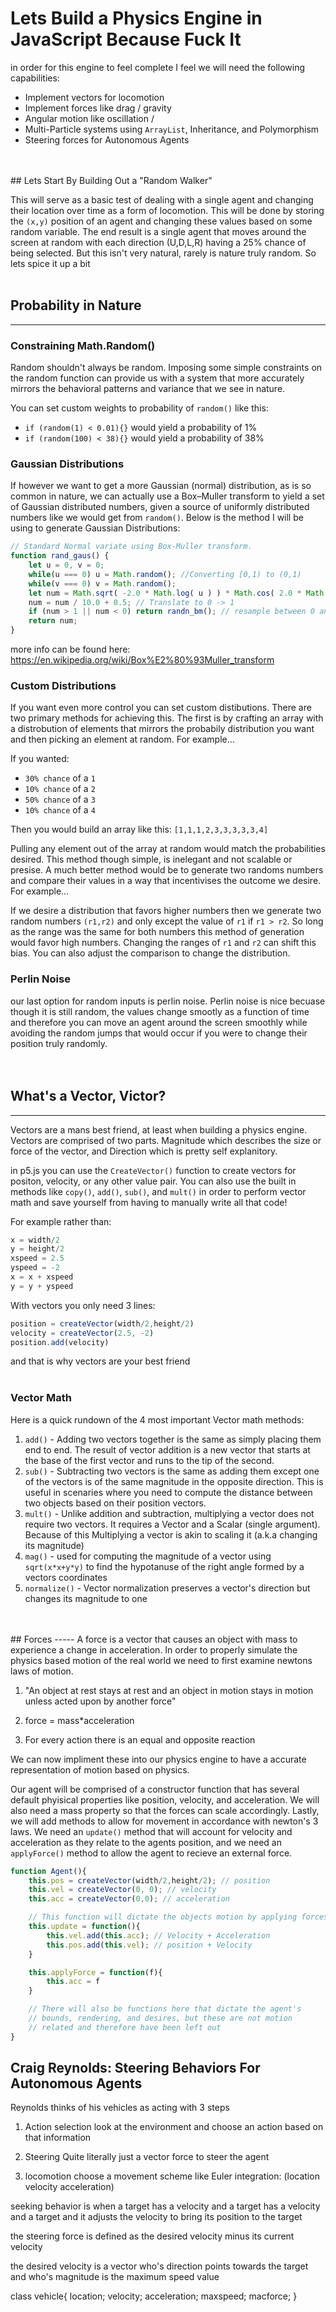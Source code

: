 # Lets Build a Physics Engine in JavaScript Because Fuck It

in order for this engine to feel complete I feel we will need the following capabilities:
- Implement vectors for locomotion
- Implement forces like drag / gravity
- Angular motion like oscillation / 
- Multi-Particle systems using `ArrayList`, Inheritance, and Polymorphism 
- Steering forces for Autonomous Agents
<br />
<br />
## Lets Start By Building Out a "Random Walker"

This will serve as a basic test of dealing with a single agent and changing their location over time as a form of locomotion. This will be done by storing the `(x,y)` position of an agent and changing these values based on some random variable. The end result is a single agent that moves around the screen at random with each direction (U,D,L,R) having a 25% chance of being selected. But this isn't very natural, rarely is nature truly random. So lets spice it up a bit
<br />
<br />
## Probability in Nature
----------------------

### Constraining Math.Random()
Random shouldn't always be random. Imposing some simple constraints on the random function can provide us with a system that more accurately mirrors the behavioral patterns and variance that we see in nature.

You can set custom weights to probability of `random()` like this:
- `if (random(1) < 0.01){}` would yield a probability of 1%
- `if (random(100) < 38){}` would yield a probability of 38%

### Gaussian Distributions
If however we want to get a more Gaussian (normal) distribution, as is so common in nature, we can actually use a Box–Muller transform to yield a set of Gaussian distributed numbers, given a source of uniformly distributed numbers like we would get from `random()`. Below is the method I will be using to generate Gaussian Distributions:

```js
// Standard Normal variate using Box-Muller transform.
function rand_gaus() {
    let u = 0, v = 0;
    while(u === 0) u = Math.random(); //Converting [0,1) to (0,1)
    while(v === 0) v = Math.random();
    let num = Math.sqrt( -2.0 * Math.log( u ) ) * Math.cos( 2.0 * Math.PI * v );
    num = num / 10.0 + 0.5; // Translate to 0 -> 1
    if (num > 1 || num < 0) return randn_bm(); // resample between 0 and 1
    return num;
}
```

more info can be found here: https://en.wikipedia.org/wiki/Box%E2%80%93Muller_transform

### Custom Distributions

If you want even more control you can set custom distibutions. There are two primary methods for achieving this. The first is by crafting an array with a distrobution of elements that mirrors the probabily distribution you want and then picking an element at random. For example...

If you wanted:
- `30% chance` of a `1`
- `10% chance` of a `2`
- `50% chance` of a `3`
- `10% chance` of a `4`

Then you would build an array like this: `[1,1,1,2,3,3,3,3,3,4]`

Pulling any element out of the array at random would match the probabilities desired. This method though simple, is inelegant and not scalable or presise. A much better method would be to generate two randoms numbers and compare their values in a way that incentivises the outcome we desire. For example...

If we desire a distribution that favors higher numbers then we generate two random numbers `(r1,r2)` and only except the value of `r1` if `r1 > r2`. So long as the range was the same for both numbers this method of generation would favor high numbers. Changing the ranges of `r1` and `r2` can shift this bias. You can also adjust the comparison to change the distribution.

### Perlin Noise

our last option for random inputs is perlin noise. Perlin noise is nice becuase though it is still random, the values change smootly as a function of time and therefore you can move an agent around the screen smoothly while avoiding the random jumps that would occur if you were to change their position truly randomly.
<br />
<br />
<br />
## What's a Vector, Victor?
-------
Vectors are a mans best friend, at least when building a physics engine. Vectors are comprised of two parts. Magnitude which describes the size or force of the vector, and Direction which is pretty self explanitory. 

in p5.js you can use the `CreateVector()` function to create vectors for positon, velocity, or any other value pair. You can also use the built in methods like `copy()`, `add()`, `sub()`, and `mult()` in order to perform vector math and save yourself from having to manually write all that code!

For example rather than:
```js
x = width/2
y = height/2
xspeed = 2.5
yspeed = -2
x = x + xspeed
y = y + yspeed
```
With vectors you only need 3 lines:

```js
position = createVector(width/2,height/2)
velocity = createVector(2.5, -2)
position.add(velocity)
```
and that is why vectors are your best friend
</br>
</br>
### Vector Math

Here is a quick rundown of the 4 most important Vector math methods:
1. `add()` - Adding two vectors together is the same as simply placing them end to end. The result of vector addition is a new vector that starts at the base of the first vector and runs to the tip of the second.
2. `sub()` - Subtracting two vectors is the same as adding them except one of the vectors is of the same magnitude in the opposite direction. This is useful in scenaries where you need to compute the distance between two objects based on their position vectors.
3. `mult()` - Unlike addition and subtraction, multiplying a vector does not require two vectors. It requires a Vector and a Scalar (single argument). Because of this Multiplying a vector is akin to scaling it (a.k.a changing its magnitude)
4. `mag()` - used for computing the magnitude of a vector using `sqrt(x*x+y*y)` to find the hypotanuse of the right angle formed by a vectors coordinates
5. `normalize()` - Vector normalization preserves a vector's direction but changes its magnitude to one
</br>
</br>
## Forces
-----
A force is a vector that causes an object with mass to experience a change in acceleration. In order to properly simulate the physics based motion of the real world we need to first examine newtons laws of motion.

1. "An object at rest stays at rest and an object in motion stays in motion unless acted upon by another force"

2. force = mass*acceleration

3. For every action there is an equal and opposite reaction

We can now impliment these into our physics engine to have a accurate representation of motion based on physics.

Our agent will be comprised of a constructor function that has several default phyisical properties like position, velocity, and acceleration. We will also need a mass property so that the forces can scale accordingly. Lastly, we will add methods to allow for movement in accordance with newton's 3 laws. We need an `update()` method that will account for velocity and acceleration as they relate to the agents position, and we need an `applyForce()` method to allow the agent to recieve an external force.

```js
function Agent(){
    this.pos = createVector(width/2,height/2); // position
    this.vel = createVector(0, 0); // velocity
    this.acc = createVector(0,0); // acceleration

    // This function will dictate the objects motion by applying forces
    this.update = function(){
        this.vel.add(this.acc); // Velocity + Acceleration
        this.pos.add(this.vel); // position + Velocity
    }

    this.applyForce = function(f){
        this.acc = f
    }

    // There will also be functions here that dictate the agent's
    // bounds, rendering, and desires, but these are not motion
    // related and therefore have been left out
}
```

## Craig Reynolds: Steering Behaviors For Autonomous Agents
Reynolds thinks of his vehicles as acting with 3 steps

1. Action selection 
    look at the environment and choose an action
    based on that information

2. Steering
    Quite literally just a vector force to steer the agent

3. locomotion
    choose a movement scheme like Euler integration:
    (location velocity acceleration)

seeking behavior is when a target has a velocity and a target has a velocity
and a target and it adjusts the velocity to bring its position to the target

the steering force is defined as the desired velocity minus its current
velocity

the desired velocity is a vector who's direction points towards the target
and who's magnitude is the maximum speed value


class vehicle{
    location;
    velocity;
    acceleration;
    maxspeed;
    macforce;
}